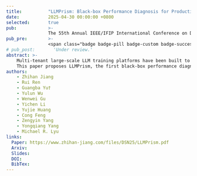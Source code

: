 ```yaml
---
title:          "LLMPrism: Black-box Performance Diagnosis for Production LLM Training Platforms"
date:           2025-04-30 00:00:00 +0800
selected:       true
pub:            >-
                The 55th Annual IEEE/IFIP International Conference on Dependable Systems and Networks, Naples, Italy, Jun 2025.
pub_pre:        >-
                <span class="badge badge-pill badge-custom badge-success">DSN'25</span>
# pub_post:       'Under review.'
abstract: >-
    Multi-tenant large-scale LLM training platforms have been built to offer LLM training services, while performance issues occur frequently and can result in substantial resource wastage. The limited visibility from the perspective of platform providers impedes existing profiling methods and poses challenges to the performance monitoring and diagnosis of LLM training jobs.
    This paper proposes LLMPrism, the first black-box performance diagnosis solution for LLM training platforms by utilizing underlying network flow data and the distinct characteristics in the LLM training procedure. By progressively recognizing LLM training jobs, identifying their parallelism strategies, and reconstructing the training timelines, LLMPrism achieves non-intrusive, lightweight, and continuous monitoring of LLM training systems.
authors:
    - Zhihan Jiang
    - Rui Ren
    - Guangba Yu†
    - Yulun Wu
    - Wenwei Gu
    - Yichen Li
    - Yujie Huang
    - Cong Feng
    - Zengyin Yang
    - Yongqiang Yang
    - Michael R. Lyu
links:
  Paper: https://www.zhihan-jiang.com/files/DSN25/LLMPrism.pdf
  Arxiv: 
  Slides: 
  DOI:
  BibTex:
---
```

